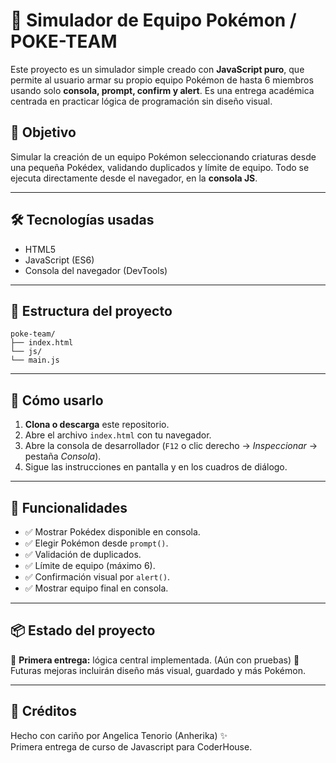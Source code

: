# 🤖 Simulador de Equipo Pokémon / POKE-TEAM

Este proyecto es un simulador simple creado con **JavaScript puro**, que permite al usuario armar su propio equipo Pokémon de hasta 6 miembros usando solo **consola, prompt, confirm y alert**. Es una entrega académica centrada en practicar lógica de programación sin diseño visual.

## 🎯 Objetivo

Simular la creación de un equipo Pokémon seleccionando criaturas desde una pequeña Pokédex, validando duplicados y límite de equipo. Todo se ejecuta directamente desde el navegador, en la **consola JS**.

---

## 🛠️ Tecnologías usadas

- HTML5
- JavaScript (ES6)
- Consola del navegador (DevTools)

---

## 📂 Estructura del proyecto
```
poke-team/
├── index.html
└── js/
└── main.js
```

---

## 🚀 Cómo usarlo

1. **Clona o descarga** este repositorio.
2. Abre el archivo `index.html` con tu navegador.
3. Abre la consola de desarrollador (`F12` o clic derecho → *Inspeccionar* → pestaña *Consola*).
4. Sigue las instrucciones en pantalla y en los cuadros de diálogo.

---

## 🔄 Funcionalidades

- ✅ Mostrar Pokédex disponible en consola.
- ✅ Elegir Pokémon desde `prompt()`.
- ✅ Validación de duplicados.
- ✅ Límite de equipo (máximo 6).
- ✅ Confirmación visual por `alert()`.
- ✅ Mostrar equipo final en consola.

---

## 📦 Estado del proyecto

🔸 **Primera entrega:** lógica central implementada.  (Aún con pruebas)
🔸 Futuras mejoras incluirán diseño más visual, guardado y más Pokémon.

---

## 📜 Créditos

Hecho con cariño por Angelica Tenorio (Anherika) ✨  
Primera entrega de curso de Javascript para CoderHouse.
